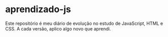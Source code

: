 # aprendizado-js
Este repositório é meu diário de evolução no estudo de JavaScript, HTML e CSS.   A cada versão, aplico algo novo que aprendi. 

